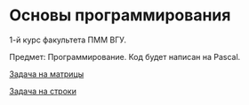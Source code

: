 # Основы программирования

1-й курс факультета ПММ ВГУ.

Предмет: Программирование.
Код будет написан на Pascal.

[Задача на матрицы](https://github.com/amm-vsu-2015/1y1s_basic/tree/master/task3)

[Задача на строки](https://github.com/amm-vsu-2015/1y1s_basic/tree/master/task4)
